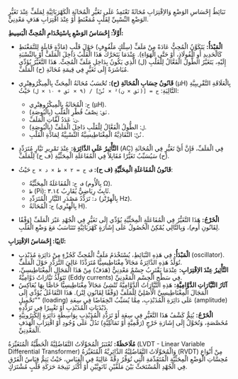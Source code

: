 نَبَائِطُ إِحْسَاسِ الوَضْعِ وَالاِقْتِرَابِ مُحَاثَةً تَعْتَمِدُ عَلَى تَغَيُّرِ الْمُحَاثَةِ الْكَهْرَبَائِيَّةِ لِمَلَفٍّ عِنْدَ تَغَيُّرِ الوَضْعِ النِّسْبِيِّ لِقَلْبٍ مُمَغْنَطٍ أَوْ عِنْدَ اقْتِرَابِ هَدَفٍ مَعْدِنِيٍّ.

**أَوَّلاً: إِحْسَاسُ الوَضْعِ بِاسْتِخْدَامِ الْمُحِثِّ الْبَسِيطِ:**

*   **الْمَبْدَأُ:** يَتَكَوَّنُ الْمُحِثُّ عَادَةً مِنْ مَلَفٍّ (سِلْكٍ مَلْفُوفٍ) حَوْلَ قَلْبٍ (مَادَّةٍ قَابِلَةٍ لِلتَّمَغْنَطِ كَالْحَدِيدِ أَوِ الْفُولَاذِ، أَوْ حَتَّى الْهَوَاءِ). عِنْدَمَا يَتَحَرَّكُ هَذَا الْقَلْبُ دَاخِلَ الْمَلَفِّ أَوْ بِالنِّسْبَةِ إِلَيْهِ، يَتَغَيَّرُ الطُّولُ الْفَعَّالُ لِلْقَلْبِ (ل) الَّذِي يَكُونُ بِدَاخِلِ مَلَفِّ الْمُحِثِّ. هَذَا التَّغَيُّرُ يُؤَدِّي مُبَاشَرَةً إِلَى تَغَيُّرٍ فِي قِيمَةِ مُحَاثَةِ (ح) الْمَلَفِّ.

*   **قَانُونُ حِسَابِ الْمُحَاثَةِ (ح):**
    تُحْسَبُ مُحَاثَةُ الْمِحَثِّ بِالْمِيكْرُوهِنْرِي (µH) بِالْعَلَاقَةِ التَّقْرِيبِيَّةِ التَّالِيَةِ:
    `ح = [(نَق × ن)² × نُنْ] / (٩ × نَق + ١٠ × ل)`
    حَيْثُ:
    *   `ح`: الْمُحَاثَةُ بِالْمِيكْرُوهِنْرِي (µH).
    *   `نَق`: نِصْفُ قُطْرِ الْقَلْبِ (بِالْبُوصَةِ).
    *   `ن`: عَدَدُ لَفَّاتِ الْمَلَفِّ.
    *   `ل`: الطُّولُ الْفَعَّالُ لِلْقَلْبِ دَاخِلَ الْمَلَفِّ (بِالْبُوصَةِ).
    *   `نُنْ`: النَّفَاذِيَّةُ الْمِغْنَاطِيسِيَّةُ النِّسْبِيَّةُ لِمَادَّةِ الْقَلْبِ.

*   **التَّأْثِيرُ عَلَى الدَّائِرَةِ:** عِنْدَ تَمْرِيرِ تَيَّارٍ مُتَرَدِّدٍ (AC) فِي الْمَلَفِّ، فَإِنَّ أَيَّ تَغَيُّرٍ فِي الْمُحَاثَةِ (ح) سَيُسَبِّبُ تَغَيُّرًا مُقَابِلاً فِي الْمُفَاعَلَةِ الْمِحَثِّيَّةِ (ف ح) لِلْمَلَفِّ.

*   **قَانُونُ الْمُفَاعَلَةِ الْمِحَثِّيَّةِ (ف ح):**
    `ف ح = ٢ × ط × د × ح`
    حَيْثُ:
    *   `ف ح`: الْمُفَاعَلَةُ الْمِحَثِّيَّةُ (بِالْأُوم Ω).
    *   `ط` (Pi): ثَابِتٌ رِيَاضِيٌّ يُقَارِبُ ٣.١٤.
    *   `د`: تَرَدُّدُ مَصْدَرِ التَّيَّارِ الْمُتَرَدِّدِ (بِالْهِرْتْز Hz).
    *   `ح`: الْمُحَاثَةُ (بِالْهِنْرِي H).

*   **الْخَرْجُ:** هَذَا التَّغَيُّرُ فِي الْمُفَاعَلَةِ الْمِحَثِّيَّةِ يُؤَدِّي إِلَى تَغَيُّرٍ فِي الْجُهْدِ عَبْرَ الْمَلَفِّ (وَفْقًا لِقَانُونِ أُوم)، وَبِالتَّالِي يُمْكِنُ الْحُصُولُ عَلَى إِشَارَةٍ كَهْرَبَائِيَّةٍ تَتَنَاسَبُ مَعَ وَضْعِ الْقَلْبِ.

**ثَانِيًا: إِحْسَاسُ الاِقْتِرَابِ:**

*   **الْمَبْدَأُ:** فِي هَذِهِ النَّبَائِطِ، يُسْتَخْدَمُ مَلَفُّ الْمُحِثِّ كَجُزْءٍ مِنْ دَائِرَةِ مُذَبْذِبٍ (oscillator). تُوَلِّدُ هَذِهِ الدَّائِرَةُ مَجَالاً مِغْنَاطِيسِيًّا مُتَرَدِّدًا عَالِيَ التَّرَدُّدِ حَوْلَ الْمَلَفِّ.
*   **التَّأْثِيرُ عِنْدَ الاِقْتِرَابِ:** عِنْدَمَا يَقْتَرِبُ جِسْمٌ مَعْدِنِيٌّ (هَدَفٌ) مِنْ هَذَا الْمَجَالِ الْمِغْنَاطِيسِيِّ، تَتَوَلَّدُ تَيَّارَاتٌ دَوَّامِيَّةٌ (Eddy currents) فِي سَطْحِ الْجِسْمِ الْمَعْدِنِيِّ.
*   **آثَارُ التَّيَّارَاتِ الدَّوَّامِيَّةِ:** هَذِهِ التَّيَّارَاتُ الدَّوَّامِيَّةُ تُنْشِئُ مَجَالاً مِغْنَاطِيسِيًّا خَاصًّا بِهَا يُعَاكِسُ الْمَجَالَ الْمِغْنَاطِيسِيَّ الْأَصْلِيَّ لِلْمَلَفِّ (وَفْقًا لِقَانُونِ لِنْز). هَذَا التَّفَاعُلُ يُؤَدِّي إِلَى "تَحْمِيلٍ" (loading) عَلَى دَائِرَةِ الْمُذَبْذِبِ، مِمَّا يُسَبِّبُ انْخِفَاضًا فِي سِعَةِ (amplitude) ذَبْذَبَاتِ الْمُذَبْذِبِ أَوْ تَغْيِيرًا فِي تَرَدُّدِهِ.
*   **الْخَرْجُ:** يُتِمُّ كَشْفُ هَذَا التَّغَيُّرِ فِي سِعَةِ أَوْ تَرَدُّدِ الْمُذَبْذِبِ بِوَاسِطَةِ دَائِرَةٍ إِلِكْتِرُونِيَّةٍ مُخَصَّصَةٍ، وَتُحَوَّلُ إِلَى إِشَارَةِ خَرْجٍ (رَقْمِيَّةٍ أَوْ تَمَاثُلِيَّةٍ) تَدُلُّ عَلَى وُجُودِ أَوْ اقْتِرَابِ الْهَدَفِ الْمَعْدِنِيِّ.

**مُلَاحَظَةٌ:** تُعْتَبَرُ الْمُحَوِّلَاتُ التَّفَاضُلِيَّةُ الْخَطِّيَّةُ الْمُتَغَيِّرَةُ (LVDT - Linear Variable Differential Transformer) وَالْمُحَوِّلَاتُ التَّفَاضُلِيَّةُ الدَّائِرِيَّةُ الْمُتَغَيِّرَةُ (RVDT) مِنْ أَنْوَاعِ مُحِسَّاتِ الْوَضْعِ الْمِحَثِّيَّةِ الْمُتَقَدِّمَةِ الَّتِي تُوَفِّرُ دِقَّةً عَالِيَةً فِي الْقِيَاسِ، حَيْثُ يَتِمُّ قِيَاسُ الْفَرْقِ فِي الْجُهْدِ الْمُسْتَحَثِّ بَيْنَ مَلَفَّيْنِ ثَانَوِيَّيْنِ أَوْ أَكْثَرَ نَتِيجَةَ حَرَكَةِ قَلْبٍ مُشْتَرَكٍ.